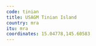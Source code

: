```yaml
---
code: tinian
title: USAGM Tinian Island
country: mra
itu: mra
coordinates: 15.04778,145.60583
---
```

